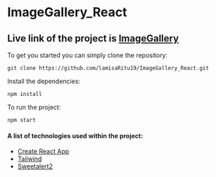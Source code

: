 # ImageGallery_React

## Live link of the project is [ImageGallery](http://localhost:3000/)

To get you started you can simply clone the repository:

```
git clone https://github.com/lamisaRitu19/ImageGallery_React.git
```

Install the dependencies:

```
npm install
```

To run the project:

```
npm start
```

#### A list of technologies used within the project:

- [Create React App](https://create-react-app.dev/)
- [Tailwind](https://tailwindcss.com/)
- [Sweetalert2](https://sweetalert2.github.io/)
